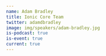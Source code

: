 ```yaml
---
name: Adam Bradley
title: Ionic Core Team
twitter: adamdbradley
image: img/speakers/adam-bradley.jpg
is-podcast: true
is-event: true
current: true
---
```

